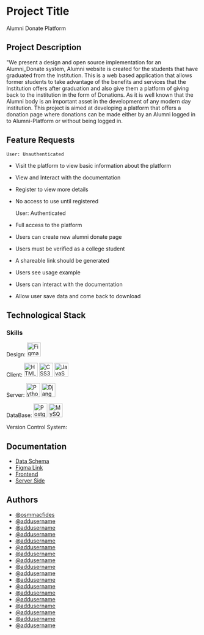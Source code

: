 
# Project Title

Alumni Donate Platform

## Project Description


"We present a design and open source implementation for an Alumni_Donate system, 
Alumni website is created for the students that have graduated from the Institution. This is a web based application that allows former students to take advantage of the benefits and services that the Institution offers after graduation and also give them a platform of giving back to the institution in the form of Donations. As it is well known that the Alumni body is an important asset in the development of any modern day institution.
This project is aimed at developing a platform that offers a donation page where donations can be made either by an Alumni logged in to Alumni-Platform or without being logged in.

## Feature Requests

	User: Unauthenticated
- Visit the platform to view basic information about the platform
- View and Interact with the documentation
- Register to view more details
- No access to use until registered

	User: Authenticated
- Full access to the platform
- Users can create new alumni donate page
- Users must be verified as a college student
- A shareable link should be generated 
- Users see usage example
- Users can interact with the documentation
- Allow user save data and come back to download

## Technological Stack

### Skills

<p align="left">Design:
	<a href="https://www.figma.com/" target="_blank" rel="noreferrer"><img src="https://raw.githubusercontent.com/danielcranney/readme-generator/main/public/icons/skills/figma-colored.svg" width="36" height="36" alt="Figma" /></a></p>
</p>
<p align="left">Client:
	<a href="https://developer.mozilla.org/en-US/docs/Glossary/HTML5" target="_blank" rel="noreferrer"><img src="https://raw.githubusercontent.com/danielcranney/readme-generator/main/public/icons/skills/html5-colored.svg" width="36" height="36" alt="HTML5" /></a>
	<a href="https://www.w3.org/TR/CSS/#css" target="_blank" rel="noreferrer"><img src="https://raw.githubusercontent.com/danielcranney/readme-generator/main/public/icons/skills/css3-colored.svg" width="36" height="36" alt="CSS3" /></a>
	<a href="https://developer.mozilla.org/en-US/docs/Web/JavaScript" target="_blank" rel="noreferrer"><img src="https://raw.githubusercontent.com/danielcranney/readme-generator/main/public/icons/skills/javascript-colored.svg" width="36" height="36" alt="JavaScript" /></a>
</p>
<p align="left">Server:
	<a href="https://www.python.org/" target="_blank" rel="noreferrer"><img src="https://raw.githubusercontent.com/danielcranney/readme-generator/main/public/icons/skills/python-colored.svg" width="36" height="36" alt="Python" /></a>
<a href="https://www.djangoproject.com/" target="_blank" rel="noreferrer"><img src="https://raw.githubusercontent.com/danielcranney/readme-generator/main/public/icons/skills/django-colored-dark.svg" width="36" height="36" alt="Django" style="color:black;"/></a>
</p>
<p align="left">DataBase:
<a href="https://www.postgresql.org/" target="_blank" rel="noreferrer"><img src="https://raw.githubusercontent.com/danielcranney/readme-generator/main/public/icons/skills/postgresql-colored.svg" width="36" height="36" alt="PostgreSQL" /></a>
<a href="https://www.mysql.com/" target="_blank" rel="noreferrer"><img src="https://raw.githubusercontent.com/danielcranney/readme-generator/main/public/icons/skills/mysql-colored.svg" width="36" height="36" alt="MySQL" /></a></p>
<p align="left">Version Control System: </p>


## Documentation

- [Data Schema](https://linktodocumentation)
- [Figma Link](https://linktodocumentation)
- [Frontend](https://linktodocumentation)
- [Server Side](https://linktodocumentation)

## Authors 
- [@osmmacfides](https://github.com/osmmacfides)
- [@addusername](https://github.com/addusername)
- [@addusername](https://github.com/addusername)
- [@addusername](https://github.com/addusername)
- [@addusername](https://github.com/addusername)
- [@addusername](https://github.com/addusername)
- [@addusername](https://github.com/addusername)
- [@addusername](https://github.com/addusername)
- [@addusername](https://github.com/addusername)
- [@addusername](https://github.com/addusername)
- [@addusername](https://github.com/addusername)
- [@addusername](https://github.com/addusername)
- [@addusername](https://github.com/addusername)
- [@addusername](https://github.com/addusername)
- [@addusername](https://github.com/addusername)
- [@addusername](https://github.com/addusername)
- [@addusername](https://github.com/addusername)
- [@addusername](https://github.com/addusername)





